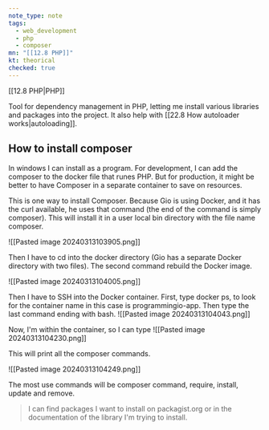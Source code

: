 ```yaml
---
note_type: note
tags:
  - web_development
  - php
  - composer
mn: "[[12.8 PHP]]"
kt: theorical
checked: true
---
```

[[12.8 PHP|PHP]]

Tool for dependency management in PHP, letting me install various libraries and packages into the project. It also help with [[22.8 How autoloader works|autoloading]].
## How to install composer
In windows I can install as a program. For development, I can add the composer to the docker file that runes PHP. But for production, it might be better to have Composer in a separate container to save on resources. 

This is one way to install Composer. Because Gio is using Docker, and it has the curl available, he uses that command (the end of the command is simply composer). This will install it in a user local bin directory with the file name composer. 

![[Pasted image 20240313103905.png]]

Then I have to cd into the docker directory (Gio has a separate Docker directory with two files). The second command rebuild the Docker image.  

![[Pasted image 20240313104005.png]]

Then I have to SSH into the Docker container. First, type docker ps, to look for the container name in this case is programmingio-app. Then type the last command ending with bash.
![[Pasted image 20240313104043.png]]

Now, I'm within the container, so I can type  ![[Pasted image 20240313104230.png]]

This will print all the composer commands.

![[Pasted image 20240313104249.png]]

The most use commands will be composer command, require, install, update and remove. 

>I can find packages I want to install on packagist.org or in the documentation of the library I'm trying to install.


